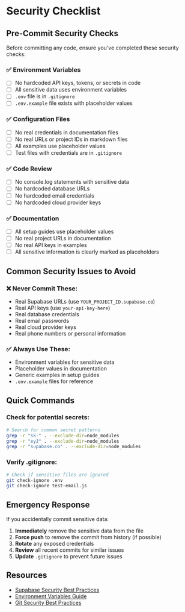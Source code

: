 # Security Checklist

## Pre-Commit Security Checks

Before committing any code, ensure you've completed these security checks:

### ✅ Environment Variables
- [ ] No hardcoded API keys, tokens, or secrets in code
- [ ] All sensitive data uses environment variables
- [ ] `.env` file is in `.gitignore`
- [ ] `.env.example` file exists with placeholder values

### ✅ Configuration Files
- [ ] No real credentials in documentation files
- [ ] No real URLs or project IDs in markdown files
- [ ] All examples use placeholder values
- [ ] Test files with credentials are in `.gitignore`

### ✅ Code Review
- [ ] No console.log statements with sensitive data
- [ ] No hardcoded database URLs
- [ ] No hardcoded email credentials
- [ ] No hardcoded cloud provider keys

### ✅ Documentation
- [ ] All setup guides use placeholder values
- [ ] No real project URLs in documentation
- [ ] No real API keys in examples
- [ ] All sensitive information is clearly marked as placeholders

## Common Security Issues to Avoid

### ❌ Never Commit These:
- Real Supabase URLs (use `YOUR_PROJECT_ID.supabase.co`)
- Real API keys (use `your-api-key-here`)
- Real database credentials
- Real email passwords
- Real cloud provider keys
- Real phone numbers or personal information

### ✅ Always Use These:
- Environment variables for sensitive data
- Placeholder values in documentation
- Generic examples in setup guides
- `.env.example` files for reference

## Quick Commands

### Check for potential secrets:
```bash
# Search for common secret patterns
grep -r "sk-" . --exclude-dir=node_modules
grep -r "eyJ" . --exclude-dir=node_modules
grep -r "supabase.co" . --exclude-dir=node_modules
```

### Verify .gitignore:
```bash
# Check if sensitive files are ignored
git check-ignore .env
git check-ignore test-email.js
```

## Emergency Response

If you accidentally commit sensitive data:

1. **Immediately** remove the sensitive data from the file
2. **Force push** to remove the commit from history (if possible)
3. **Rotate** any exposed credentials
4. **Review** all recent commits for similar issues
5. **Update** `.gitignore` to prevent future issues

## Resources

- [Supabase Security Best Practices](https://supabase.com/docs/guides/platform/security)
- [Environment Variables Guide](https://vitejs.dev/guide/env-and-mode.html)
- [Git Security Best Practices](https://git-scm.com/docs/gitignore)
